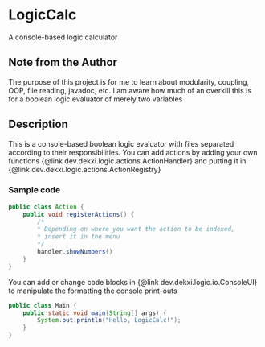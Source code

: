 # LogicCalc

A console-based logic calculator

## Note from the Author
The purpose of this project is for me to learn about modularity, coupling,
OOP, file reading, javadoc, etc. I am aware how much of an overkill this is 
for a boolean logic evaluator of merely two variables

## Description
This is a console-based boolean logic evaluator with files separated according
to their responsibilities. You can add actions by adding your own functions 
{@link dev.dekxi.logic.actions.ActionHandler} and putting it in 
{@link dev.dekxi.logic.actions.ActionRegistry}

### Sample code
```java
public class Action {
    public void registerActions() {
        /*
        * Depending on where you want the action to be indexed,
        * insert it in the menu
        */
        handler.showNumbers()
    }
}
```

You can add or change code blocks in {@link dev.dekxi.logic.io.ConsoleUI} to 
manipulate the formatting the console print-outs

```java
public class Main {
    public static void main(String[] args) {
        System.out.println("Hello, LogicCalc!");
    }
}
```

